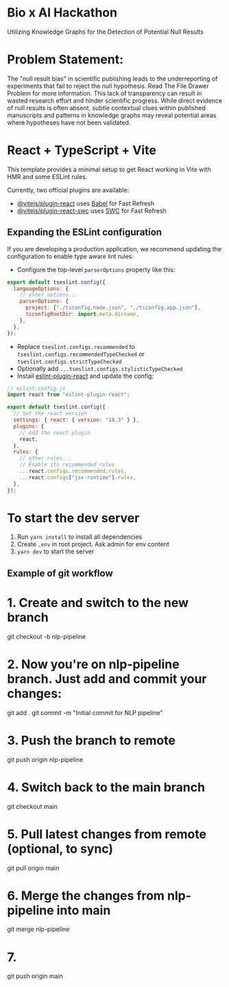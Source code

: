 # Bio x AI Hackathon

Utilizing Knowledge Graphs for the Detection of Potential Null Results

# Problem Statement:

The "null result bias" in scientific publishing leads to the underreporting of experiments that fail to reject the null hypothesis. Read The File Drawer Problem for more information. This lack of transparency can result in wasted research effort and hinder scientific progress. While direct evidence of null results is often absent, subtle contextual clues within published manuscripts and patterns in knowledge graphs may reveal potential areas where hypotheses have not been validated.

# React + TypeScript + Vite

This template provides a minimal setup to get React working in Vite with HMR and some ESLint rules.

Currently, two official plugins are available:

- [@vitejs/plugin-react](https://github.com/vitejs/vite-plugin-react/blob/main/packages/plugin-react/README.md) uses [Babel](https://babeljs.io/) for Fast Refresh
- [@vitejs/plugin-react-swc](https://github.com/vitejs/vite-plugin-react-swc) uses [SWC](https://swc.rs/) for Fast Refresh

## Expanding the ESLint configuration

If you are developing a production application, we recommend updating the configuration to enable type aware lint rules:

- Configure the top-level `parserOptions` property like this:

```js
export default tseslint.config({
  languageOptions: {
    // other options...
    parserOptions: {
      project: ["./tsconfig.node.json", "./tsconfig.app.json"],
      tsconfigRootDir: import.meta.dirname,
    },
  },
});
```

- Replace `tseslint.configs.recommended` to `tseslint.configs.recommendedTypeChecked` or `tseslint.configs.strictTypeChecked`
- Optionally add `...tseslint.configs.stylisticTypeChecked`
- Install [eslint-plugin-react](https://github.com/jsx-eslint/eslint-plugin-react) and update the config:

```js
// eslint.config.js
import react from "eslint-plugin-react";

export default tseslint.config({
  // Set the react version
  settings: { react: { version: "18.3" } },
  plugins: {
    // Add the react plugin
    react,
  },
  rules: {
    // other rules...
    // Enable its recommended rules
    ...react.configs.recommended.rules,
    ...react.configs["jsx-runtime"].rules,
  },
});
```

# To start the dev server

1. Run `yarn install` to install all dependencies
2. Create `.env` in root project. Ask admin for env content
3. `yarn dev` to start the server

## Example of git workflow

# 1. Create and switch to the new branch

git checkout -b nlp-pipeline

# 2. Now you're on nlp-pipeline branch. Just add and commit your changes:

git add .
git commit -m "Initial commit for NLP pipeline"

# 3. Push the branch to remote

git push origin nlp-pipeline

# 4. Switch back to the main branch

git checkout main

# 5. Pull latest changes from remote (optional, to sync)

git pull origin main

# 6. Merge the changes from nlp-pipeline into main

git merge nlp-pipeline

# 7.

git push origin main
